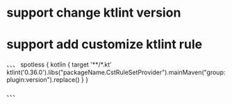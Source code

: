 # support change ktlint version
# support add customize ktlint rule
、、、
spotless {
  kotlin {
    target '**/*.kt'
    ktlint('0.36.0').libs("packageName.CstRuleSetProvider").mainMaven("group:plugin:version").replace()
  }
}

、、、
